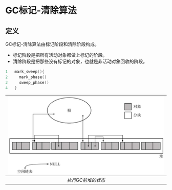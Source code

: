 # GC标记-清除算法

## 定义 
GC标记-清除算法由标记阶段和清除阶段构成。
* 标记阶段是把所有活动对象都做上标记的阶段。
* 清除阶段是把那些没有标记的对象，也就是非活动对象回收的阶段。
```C++
1   mark_sweep(){
2     mark_phase()
3     sweep_phase()
4   }
```

|![执行GC前堆的状态](../../assets/执行GC前堆的状态.png) | 
|:--:| 
| *执行GC前堆的状态* |